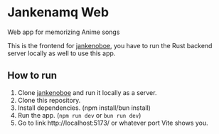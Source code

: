 # Jankenamq Web

Web app for memorizing Anime songs

This is the frontend for [jankenoboe](https://github.com/pandazy/jankenoboe), you have to run the Rust backend server locally as well to use this app.

## How to run

1. Clone [jankenoboe](https://github.com/pandazy/jankenoboe) and run it locally as a server.
2. Clone this repository.
3. Install dependencies. (npm install/bun install)
4. Run the app. (`npm run dev` or `bun run dev`)
5. Go to link http://localhost:5173/ or whatever port Vite shows you.
